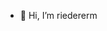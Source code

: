 - 👋 Hi, I’m riedererm

<!---
riedererm/riedererm is a ✨ special ✨ repository because its `README.md` (this file) appears on your GitHub profile.
You can click the Preview link to take a look at your changes.
--->

